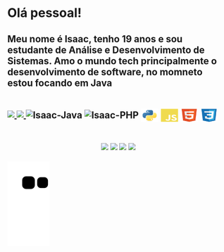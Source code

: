 <H1> Olá pessoal! <H2>
  
 <p> Meu nome é Isaac, tenho 19 anos e sou estudante de Análise e Desenvolvimento de Sistemas. Amo o mundo tech principalmente o desenvolvimento de software, no momneto estou focando em Java </p>

<div style="display: inline-block">
  <a href="https://github.com/isaacalcantara">
  <img height="130em" src="https://github-readme-stats.vercel.app/api?username=isaacalcantara&show_icons=true&theme=dark&include_all_commits=true&count_private=true">
  <img height="130em" src="https://github-readme-stats.vercel.app/api/top-langs/?username=isaacalcantara&layout=compact&langs_count=7&theme=dark">
</div>
  
 <div style="display: inline-block" align="center"><br>
  <img align="center" alt="Isaac-Java" height="30" width="40" src="https://cdn.jsdelivr.net/gh/devicons/devicon/icons/java/java-original.svg">
   <img align="center" alt="Isaac-PHP" height="30" width="40" src="https://cdn.jsdelivr.net/gh/devicons/devicon/icons/php/php-plain.svg">
   <img align="center" alt="Isaac-Python" height="30" width="40" src="https://raw.githubusercontent.com/devicons/devicon/master/icons/python/python-original.svg">
  <img align="center" alt="Isaac-Js" height="30" width="40" src="https://raw.githubusercontent.com/devicons/devicon/master/icons/javascript/javascript-plain.svg">
  <img align="center" alt="Isaac-HTML" height="30" width="40" src="https://raw.githubusercontent.com/devicons/devicon/master/icons/html5/html5-original.svg">
  <img align="center" alt="Isaac-CSS" height="30" width="40" src="https://raw.githubusercontent.com/devicons/devicon/master/icons/css3/css3-original.svg">
</div>
  
##
  
  <div align="center"> 
  <a href="**https://www.youtube.com/channel/UC_-uuuZbY0AAt9CViNzvc-Q**" target="_blank"><img src="https://img.shields.io/badge/YouTube-FF0000?style=for-the-badge&logo=youtube&logoColor=white" target="_blank"></a>
 <a href="https://discord.gg/GAWZV57r" target="_blank"><img src="https://img.shields.io/badge/Discord-7289DA?style=for-the-badge&logo=discord&logoColor=white" target="_blank"></a> 
  <a href = "mailto:isaacalcz1@gmail.com"><img src="https://img.shields.io/badge/-Gmail-%23333?style=for-the-badge&logo=gmail&logoColor=white" target="_blank"></a>
  <a href="https://www.linkedin.com/in/isaac-alcantara-0a7869223/" target="_blank"><img src="https://img.shields.io/badge/-LinkedIn-%230077B5?style=for-the-badge&logo=linkedin&logoColor=white" target="_blank"></a> 
</div>
  
   ![Snake animation](https://github.com/isaacalcantara/isaacalcantara/blob/output/github-contribution-grid-snake.svg)
